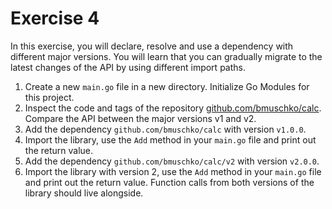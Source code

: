 # Exercise 4

In this exercise, you will declare, resolve and use a dependency with different major versions. You will learn that you can gradually migrate to the latest changes of the API by using different import paths.

1. Create a new `main.go` file in a new directory. Initialize Go Modules for this project.
2. Inspect the code and tags of the repository [github.com/bmuschko/calc](https://github.com/bmuschko/calc). Compare the API between the major versions v1 and v2.
2. Add the dependency `github.com/bmuschko/calc` with version `v1.0.0`.
3. Import the library, use the `Add` method in your `main.go` file and print out the return value.
4. Add the dependency `github.com/bmuschko/calc/v2` with version `v2.0.0`.
5. Import the library with version 2, use the `Add` method in your `main.go` file and print out the return value. Function calls from both versions of the library should live alongside.